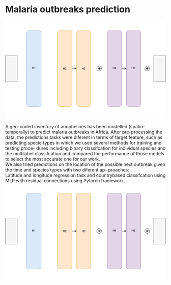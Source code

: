 # Malaria outbreaks prediction

![network architecure](https://github.com/mustafaghali/malaria_outbreaks_prediction/blob/master/modeling/Net-Dark.png)

A geo-coded inventory of anophelines has been modelled (spatio-temporally)
to predict malaria outbreaks in Africa. After pre-processing the data, the
predictions tasks were diferent in terms of target feature, such as predicting
specie types in which we used several methods for training and testing proce-
dures including binary classifcation for individual species and the multilabel
classifcation and compared the performance of those models to select the
most accurate one for our work. <br /> 
We also tried predictions on the location of the possible next outbreak given the time and species types with two diferent ap-
proaches:<br /> 
Latitude and longitude regression task and countrybased classifcation
using MLP with residual connections using Pytorch framework.
![network architecure](https://github.com/mustafaghali/malaria_outbreaks_prediction/blob/master/modeling/Net-Dark.png)
